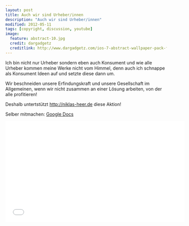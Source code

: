 ```yaml
---
layout: post
title: Auch wir sind Urheber/innen
description: "Auch wir sind Urheber/innen"
modified: 2012-05-11
tags: [copyright, discussion, youtube]
image:
  feature: abstract-10.jpg
  credit: dargadgetz
  creditlink: http://www.dargadgetz.com/ios-7-abstract-wallpaper-pack-for-iphone-5-and-ipod-touch-retina/
---
```


Ich bin nicht nur Urheber sondern eben auch Konsument und wie alle
Urheber kommen meine Werke nicht vom Himmel, denn auch ich schnappe als
Konsument Ideen auf und setzte diese dann um.

Wir beschneiden unsere Erfindungskraft und unsere Gesellschaft im
Allgemeinen, wenn wir nicht zusammen an einer Lösung arbeiten, von der
alle profitieren!

Deshalb untertstützt <http://niklas-heer.de> diese Aktion!

Selber mitmachen: [Google Docs](https://docs.google.com/document/d/1HeB2yC1_gty568VhGUxixvHuJj9PX9Raa8iLZ4-yYQM/preview?pli=1&sle=true)

<iframe width="560" height="315" src="//www.youtube.com/embed/eUi7PPDl65U" frameborder="0"> </iframe>